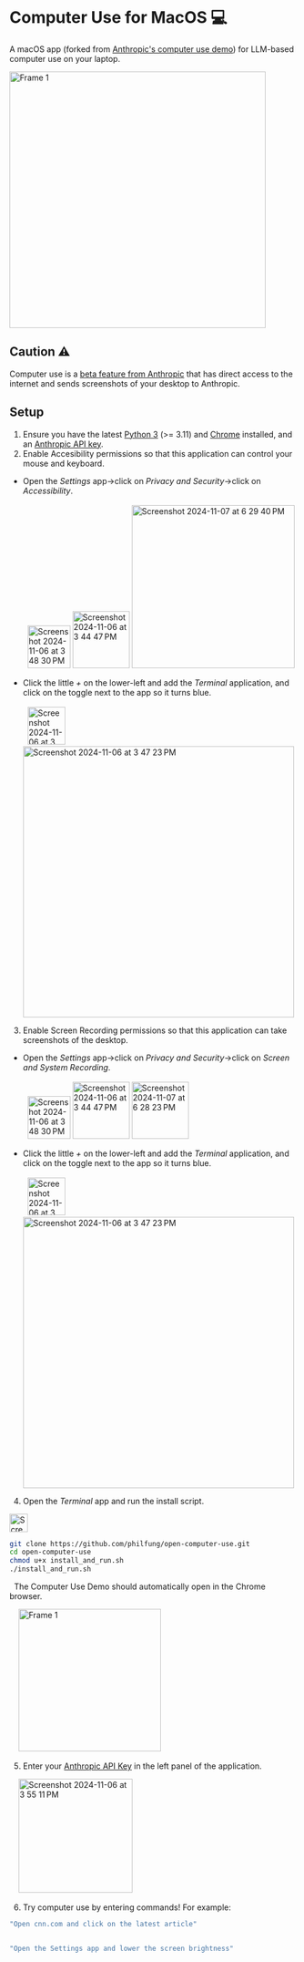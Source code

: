 # Computer Use for MacOS 💻
A macOS app (forked from [Anthropic's computer use demo](https://github.com/anthropics/anthropic-quickstarts/tree/main/computer-use-demo)) for LLM-based computer use on your laptop.

<img height="450" alt="Frame 1" src="https://github.com/user-attachments/assets/d1a4e615-ef1c-4045-a3d3-a4b38b636994">

## Caution ⚠️
Computer use is a [beta feature from Anthropic](https://docs.anthropic.com/en/docs/build-with-claude/computer-use) that has direct access to the internet and sends screenshots of your desktop to Anthropic. 

## Setup
1. Ensure you have the latest [Python 3](https://www.python.org/downloads/) (>= 3.11) and [Chrome](https://www.google.com/chrome/dr/download/) installed, and an [Anthropic API key](https://console.anthropic.com/settings/keys).
2. Enable Accesibility permissions so that this application can control your mouse and keyboard.  
* Open the *Settings* app->click on *Privacy and Security*->click on *Accessibility*.</br></br>
&nbsp;&nbsp;<img width="75" alt="Screenshot 2024-11-06 at 3 48 30 PM" src="https://github.com/user-attachments/assets/67de19cc-cf7b-448c-a02c-52304e8d43f3">&nbsp;<img height="100" alt="Screenshot 2024-11-06 at 3 44 47 PM" src="https://github.com/user-attachments/assets/59c325d7-4e43-4272-8ac0-76323cd9dba7">&nbsp;<img width="286" alt="Screenshot 2024-11-07 at 6 29 40 PM" src="https://github.com/user-attachments/assets/52f471ae-b16c-4d2d-bcaf-dfe225e6987e">


* Click the little *+* on the lower-left and add the *Terminal* application, and click on the toggle next to the app so it turns blue.</br></br>
&nbsp;&nbsp;<img width="66" alt="Screenshot 2024-11-06 at 3 46 28 PM" src="https://github.com/user-attachments/assets/87a10818-7f7d-4130-8e21-688815a21124">
&nbsp;&nbsp;<img width="476" alt="Screenshot 2024-11-06 at 3 47 23 PM" src="https://github.com/user-attachments/assets/67e1a154-38bb-4c1b-9692-ccd382f4d470">

3. Enable Screen Recording permissions so that this application can take screenshots of the desktop.
* Open the *Settings* app->click on *Privacy and Security*->click on *Screen and System Recording*.</br></br>
&nbsp;&nbsp;<img width="75" alt="Screenshot 2024-11-06 at 3 48 30 PM" src="https://github.com/user-attachments/assets/67de19cc-cf7b-448c-a02c-52304e8d43f3">&nbsp;<img height="100" alt="Screenshot 2024-11-06 at 3 44 47 PM" src="https://github.com/user-attachments/assets/59c325d7-4e43-4272-8ac0-76323cd9dba7">&nbsp;<img height="100" alt="Screenshot 2024-11-07 at 6 28 23 PM" src="https://github.com/user-attachments/assets/1ff6c92d-3399-446a-bdb4-13236971b620">

* Click the little *+* on the lower-left and add the *Terminal* application, and click on the toggle next to the app so it turns blue.</br></br>
&nbsp;&nbsp;<img width="66" alt="Screenshot 2024-11-06 at 3 46 28 PM" src="https://github.com/user-attachments/assets/87a10818-7f7d-4130-8e21-688815a21124">
&nbsp;&nbsp;<img width="476" alt="Screenshot 2024-11-06 at 3 47 23 PM" src="https://github.com/user-attachments/assets/67e1a154-38bb-4c1b-9692-ccd382f4d470">


4. Open the *Terminal* app and run the install script.
<img width="32" alt="Screenshot 2024-11-07 at 1 52 18 PM" src="https://github.com/user-attachments/assets/4fa5a963-9f26-4d22-9bac-6d5f81957000">

```bash
git clone https://github.com/philfung/open-computer-use.git
cd open-computer-use
chmod u+x install_and_run.sh
./install_and_run.sh
```
&nbsp;&nbsp;The Computer Use Demo should automatically open in the Chrome browser.

&nbsp;&nbsp;&nbsp;&nbsp;<img height="250" alt="Frame 1" src="https://github.com/user-attachments/assets/d1a4e615-ef1c-4045-a3d3-a4b38b636994">

5. Enter your [Anthropic API Key](https://console.anthropic.com/settings/keys) in the left panel of the application.

&nbsp;&nbsp;&nbsp;&nbsp;<img height="200" alt="Screenshot 2024-11-06 at 3 55 11 PM" src="https://github.com/user-attachments/assets/9fb5ebbb-577e-4c1d-ab85-8fd876cfb2b8">

6. Try computer use by entering commands!
For example:
```bash
"Open cnn.com and click on the latest article"


"Open the Settings app and lower the screen brightness"
```


 


